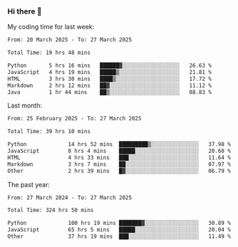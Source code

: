 ### Hi there 👋

My coding time for last week:

<!--START_SECTION:week-->

```txt
From: 20 March 2025 - To: 27 March 2025

Total Time: 19 hrs 48 mins

Python       5 hrs 16 mins   ██████▓░░░░░░░░░░░░░░░░░░   26.63 %
JavaScript   4 hrs 19 mins   █████▒░░░░░░░░░░░░░░░░░░░   21.81 %
HTML         3 hrs 30 mins   ████▒░░░░░░░░░░░░░░░░░░░░   17.72 %
Markdown     2 hrs 12 mins   ██▓░░░░░░░░░░░░░░░░░░░░░░   11.12 %
Java         1 hr 44 mins    ██▒░░░░░░░░░░░░░░░░░░░░░░   08.83 %
```

<!--END_SECTION:week-->

Last month:

<!--START_SECTION:month-->

```txt
From: 25 February 2025 - To: 27 March 2025

Total Time: 39 hrs 10 mins

Python             14 hrs 52 mins  █████████▒░░░░░░░░░░░░░░░   37.98 %
JavaScript         8 hrs 4 mins    █████░░░░░░░░░░░░░░░░░░░░   20.60 %
HTML               4 hrs 33 mins   ███░░░░░░░░░░░░░░░░░░░░░░   11.64 %
Markdown           3 hrs 7 mins    ██░░░░░░░░░░░░░░░░░░░░░░░   07.97 %
Other              2 hrs 39 mins   █▓░░░░░░░░░░░░░░░░░░░░░░░   06.79 %
```

<!--END_SECTION:month-->

The past year:

<!--START_SECTION:year-->

```txt
From: 27 March 2024 - To: 27 March 2025

Total Time: 324 hrs 50 mins

Python             100 hrs 19 mins ███████▓░░░░░░░░░░░░░░░░░   30.89 %
JavaScript         65 hrs 5 mins   █████░░░░░░░░░░░░░░░░░░░░   20.04 %
Other              37 hrs 19 mins  ███░░░░░░░░░░░░░░░░░░░░░░   11.49 %
```

<!--END_SECTION:year-->
